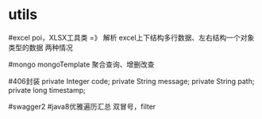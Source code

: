 # utils

#excel
poi，XLSX工具类 =》 解析 excel上下结构多行数据、左右结构一个对象类型的数据 两种情况

#mongo
mongoTemplate 聚合查询、增删改查

#406封装
    private Integer code;
    private String message;
    private String path;
    private long timestamp;

#swagger2
#java8优雅遍历汇总
双冒号，filter
